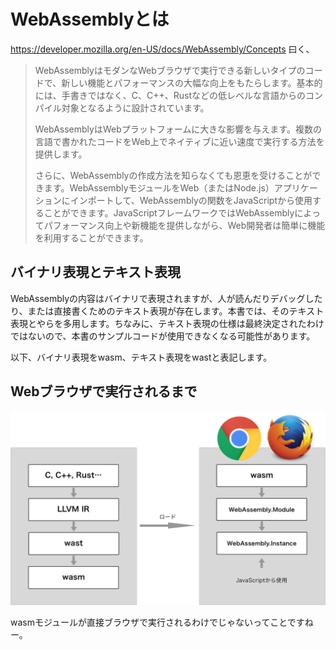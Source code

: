 # WebAssemblyとは

https://developer.mozilla.org/en-US/docs/WebAssembly/Concepts 曰く、

> WebAssemblyはモダンなWebブラウザで実行できる新しいタイプのコードで、新しい機能とパフォーマンスの大幅な向上をもたらします。基本的には、手書きではなく、C、C++、Rustなどの低レベルな言語からのコンパイル対象となるように設計されています。
>
> WebAssemblyはWebプラットフォームに大きな影響を与えます。複数の言語で書かれたコードをWeb上でネイティブに近い速度で実行する方法を提供します。
> 
> さらに、WebAssemblyの作成方法を知らなくても恩恵を受けることができます。WebAssemblyモジュールをWeb（またはNode.js）アプリケーションにインポートして、WebAssemblyの関数をJavaScriptから使用することができます。JavaScriptフレームワークではWebAssemblyによってパフォーマンス向上や新機能を提供しながら、Web開発者は簡単に機能を利用することができます。


## バイナリ表現とテキスト表現

WebAssemblyの内容はバイナリで表現されますが、人が読んだりデバッグしたり、または直接書くためのテキスト表現が存在します。本書では、そのテキスト表現とやらを多用します。ちなみに、テキスト表現の仕様は最終決定されたわけではないので、本書のサンプルコードが使用できなくなる可能性があります。

以下、バイナリ表現をwasm、テキスト表現をwastと表記します。

## Webブラウザで実行されるまで

![Webブラウザで実行されるまで](../images/use-wasm.png)

wasmモジュールが直接ブラウザで実行されるわけでじゃないってことですねー。
